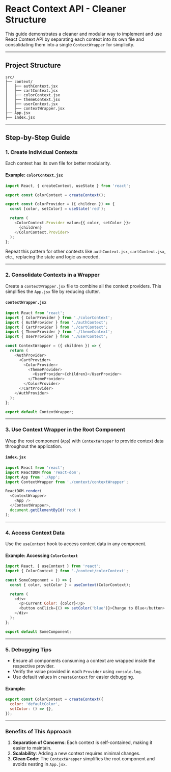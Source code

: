 # React Context API - Cleaner Structure

This guide demonstrates a cleaner and modular way to implement and use React Context API by separating each context into its own file and consolidating them into a single `ContextWrapper` for simplicity.

---

## Project Structure

```plaintext
src/
├── context/
│   ├── authContext.jsx
│   ├── cartContext.jsx
│   ├── colorContext.jsx
│   ├── themeContext.jsx
│   ├── userContext.jsx
│   ├── contextWrapper.jsx
├── App.jsx
├── index.jsx
```

---

## Step-by-Step Guide

### **1. Create Individual Contexts**

Each context has its own file for better modularity.

#### Example: `colorContext.jsx`
```javascript
import React, { createContext, useState } from 'react';

export const ColorContext = createContext();

export const ColorProvider = ({ children }) => {
  const [color, setColor] = useState('red');

  return (
    <ColorContext.Provider value={{ color, setColor }}>
      {children}
    </ColorContext.Provider>
  );
};
```

Repeat this pattern for other contexts like `authContext.jsx`, `cartContext.jsx`, etc., replacing the state and logic as needed.

---

### **2. Consolidate Contexts in a Wrapper**

Create a `contextWrapper.jsx` file to combine all the context providers. This simplifies the `App.jsx` file by reducing clutter.

#### `contextWrapper.jsx`
```javascript
import React from 'react';
import { ColorProvider } from './colorContext';
import { AuthProvider } from './authContext';
import { CartProvider } from './cartContext';
import { ThemeProvider } from './themeContext';
import { UserProvider } from './userContext';

const ContextWrapper = ({ children }) => {
  return (
    <AuthProvider>
      <CartProvider>
        <ColorProvider>
          <ThemeProvider>
            <UserProvider>{children}</UserProvider>
          </ThemeProvider>
        </ColorProvider>
      </CartProvider>
    </AuthProvider>
  );
};

export default ContextWrapper;
```

---

### **3. Use Context Wrapper in the Root Component**

Wrap the root component (`App`) with `ContextWrapper` to provide context data throughout the application.

#### `index.jsx`
```javascript
import React from 'react';
import ReactDOM from 'react-dom';
import App from './App';
import ContextWrapper from './context/contextWrapper';

ReactDOM.render(
  <ContextWrapper>
    <App />
  </ContextWrapper>,
  document.getElementById('root')
);
```

---

### **4. Access Context Data**

Use the `useContext` hook to access context data in any component.

#### Example: Accessing `ColorContext`
```javascript
import React, { useContext } from 'react';
import { ColorContext } from './context/colorContext';

const SomeComponent = () => {
  const { color, setColor } = useContext(ColorContext);

  return (
    <div>
      <p>Current Color: {color}</p>
      <button onClick={() => setColor('blue')}>Change to Blue</button>
    </div>
  );
};

export default SomeComponent;
```

---

### **5. Debugging Tips**

- Ensure all components consuming a context are wrapped inside the respective provider.
- Verify the value provided in each `Provider` using `console.log`.
- Use default values in `createContext` for easier debugging.

#### Example:
```javascript
export const ColorContext = createContext({
  color: 'defaultColor',
  setColor: () => {},
});
```

---

### Benefits of This Approach

1. **Separation of Concerns**: Each context is self-contained, making it easier to maintain.
2. **Scalability**: Adding a new context requires minimal changes.
3. **Clean Code**: The `ContextWrapper` simplifies the root component and avoids nesting in `App.jsx`.